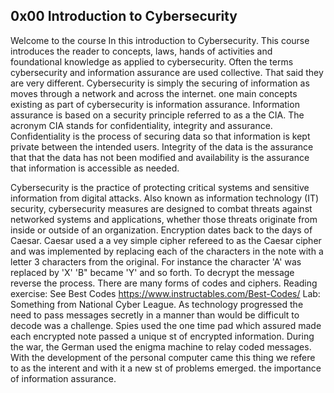 ## 0x00 Introduction to Cybersecurity

Welcome to the course In this introduction to Cybersecurity. This course introduces the reader to concepts, laws, hands of activities and foundational knowledge as applied to cybersecurity. Often the terms cybersecurity and information assurance are used collective. That said they are very different. Cybersecurity is simply the securing of information as moves through a network and across the internet. one main concepts existing as part of cybersecurity is information assurance. Information assurance is based on a security principle referred to as a the CIA. The acronym CIA stands for confidentiality, integrity and assurance. Confidentiality is the process of securing data so that information is kept private between the intended users. Integrity of the data is the assurance that that the data has not been modified and availability is the assurance that information is accessible as needed.

Cybersecurity is the practice of protecting critical systems and sensitive information from digital attacks. Also known as information technology (IT) security, cybersecurity measures are designed to combat threats against networked systems and applications, whether those threats originate from inside or outside of an organization. Encryption dates back to the days of Caesar. Caesar used a a vey simple cipher refereed to as the Caesar cipher and was implemented by replacing each of the characters in the note with a letter 3 characters from the original. For instance the character 'A' was replaced by 'X' 'B" became 'Y' and so forth. To decrypt the message reverse the process. There are many forms of codes and ciphers. Reading exercise: See Best Codes https://www.instructables.com/Best-Codes/ Lab: Something from National Cyber League. As technology progressed the need to pass messages secretly in a manner than would be difficult to decode was a challenge. Spies used the one time pad which assured made each encrypted note passed a unique st of encrypted information. During the war, the German used the enigma machine to relay coded messages. With the development of the personal computer came this thing we refere to as the interent and with it a new st of problems emerged. the importance of information assurance.
